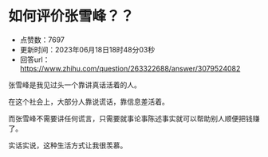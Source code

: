 # 如何评价张雪峰？？
- 点赞数：7697
- 更新时间：2023年06月18日18时48分03秒
- 回答url：https://www.zhihu.com/question/263322688/answer/3079524082
<body>
 <p data-pid="wiyXIoRn">张雪峰是我见过头一个靠讲真话活着的人。</p>
 <p data-pid="Xh92rVCb">在这个社会上，大部分人靠说谎话，靠信息差活着。</p>
 <p data-pid="ad7F-h_X">而张雪峰不需要讲任何谎言，只需要就事论事陈述事实就可以帮助别人顺便把钱赚了。</p>
 <p data-pid="c1LeOjXn">实话实说，这种生活方式让我很羡慕。</p>
</body>